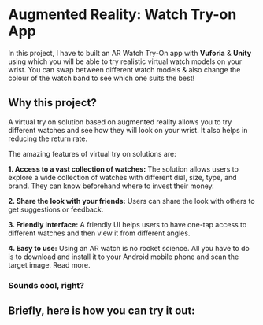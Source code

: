 # Augmented Reality: Watch Try-on App

In this project, I have to built an AR Watch Try-On app with **Vuforia** & **Unity** using which you will be able to try realistic virtual watch models on your wrist. You can swap between different watch models & also change the colour of the  watch band to see which one suits the best!

## Why this project?

A virtual try on solution based on augmented reality allows you to try different watches and see how they will look on your wrist. It also helps in reducing the return rate.

The amazing features of virtual try on solutions are:

**1. Access to a vast collection of watches:** The solution allows users to explore a wide collection of watches with different dial, size, type, and brand. They can know beforehand where to invest their money.

**2. Share the look with your friends:** Users can share the look with others to get suggestions or feedback.

**3. Friendly interface:** A friendly UI helps users to have one-tap access to different watches and then view it from different angles.

**4. Easy to use:** Using an AR watch is no rocket science. All you have to do is to download and install it to your Android mobile phone and scan the target image. Read more.


### Sounds cool, right? 

## Briefly, here is how you can try it out:


